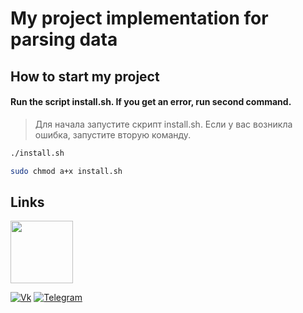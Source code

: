 My project implementation for parsing data 
==========================================

How to start my project
-----------------------
#### Run the script install.sh. If you get an error, run second command.

> Для начала запустите скрипт install.sh. Если у вас возникла ошибка, запустите вторую команду.

```bash
./install.sh
```

```bash
sudo chmod a+x install.sh
```

Links
-----
<a href="https://github.com/orgs/github/people">
    <img src="https://github.githubassets.com/images/modules/logos_page/Octocat.png" width="100">
</a>

[![Vk](https://img.shields.io/badge/-vkontakte-2DBBE0?style=for-the-badge&logo=vk&logoColor=FFEDFB)](https://vk.com/flaiers)
[![Telegram](https://img.shields.io/badge/-telegram-1552B5?style=for-the-badge&logo=telegram&logoColor=FFEDFB)](https://t.me/flaiers)
